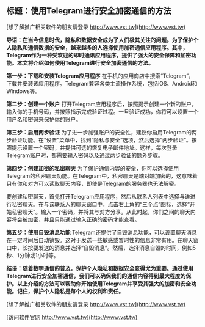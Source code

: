 ## **标题：使用Telegram进行安全加密通信的方法**

[想了解推广相关软件的朋友请登录 http://www.vst.tw](http://www.vst.tw)

**导语：在当今信息时代，隐私和数据安全成为了人们极其关注的问题。为了保护个人隐私和通信数据的安全，越来越多的人选择使用加密通信应用程序。其中，Telegram作为一种受欢迎的即时通讯应用程序，提供了强大的安全保障和加密功能。本文将介绍如何使用Telegram进行安全加密通信的方法。**

**第一步：下载和安装Telegram应用程序**
在手机的应用商店中搜索“Telegram”，下载并安装该应用程序。Telegram兼容各类主流操作系统，包括iOS、Android和Windows等。

**第二步：创建一个账户**
打开Telegram应用程序后，按照提示创建一个新的账户。输入你的手机号码，并按照指示完成验证过程。一旦验证成功，你将可以设置一个用户名和密码来保护你的账户。

**第三步：启用两步验证**
为了进一步加强账户的安全性，建议你启用Telegram的两步验证功能。在“设置”菜单中，找到“隐私与安全”选项，然后选择“两步验证”。按照提示设置一个密码，并提供可选的恢复电子邮件地址。这样，每次登录Telegram账户时，都需要输入密码以及通过两步验证的额外步骤。

**第四步：创建加密的私密聊天**
为了保护通信内容的安全，你可以选择使用Telegram的私密聊天功能。在Telegram中，私密聊天是端对端加密的，这意味着只有你和对方可以读取聊天内容，即使是Telegram的服务器也无法解密。

要创建私密聊天，首先打开Telegram应用程序，然后从联系人列表中选择与谁进行私密聊天。在与该联系人的聊天窗口中，点击右上角的“三个点”图标，选择“开始私密聊天”。输入一个密码，并将其与对方分享。从此时起，你们之间的聊天内容将会被加密，并且只能通过输入正确的密码才能查看。

**第五步：使用自毁消息功能**
Telegram还提供了自毁消息功能，可以设置聊天消息在一定时间后自动销毁。这对于发送一些敏感或暂时性的信息非常有用。在聊天窗口中，长按要发送的消息并选择“自毁消息”。然后，选择消息自毁的时间，例如5秒、1分钟或1小时等。

**结语：随着数字通信的普及，保护个人隐私和数据安全变得尤为重要。通过使用Telegram进行安全加密通信，我们可以确保我们的通信内容得到最大程度的保护。以上介绍的方法可以帮助你开始使用Telegram并享受其强大的加密和安全功能。记住，保护个人隐私是每个人的权利和责任。**

[想了解推广相关软件的朋友请登录 http://www.vst.tw](http://www.vst.tw)


[访问软件官网 http://www.vst.tw](http://www.vst.tw)
